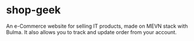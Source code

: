 # shop-geek
An e-Commerce website for selling IT products, made on MEVN stack with Bulma.
It also allows you to track and update order from your account.
